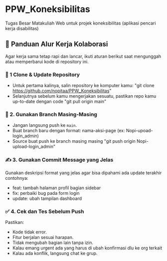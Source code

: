 # PPW_Koneksibilitas
Tugas Besar Matakuliah Web untuk projek koneksibilitas (aplikasi pencari kerja disabilitas)
## 🧭 Panduan Alur Kerja Kolaborasi
Agar kerja sama tetap rapi dan lancar, ikuti aturan berikut saat mengunggah atau memperbarui kode di repository ini.

###  🤝 1️ Clone & Update Repository
- Untuk pertama kalinya, salin repository ke komputer kamu: "git clone https://github.com/nopitaa/PPW_Koneksibilitas"
- Selanjutnya sebelum kamu mengerjakan sesuatu, pastikan repo kamu up-to-date dengan code "git pull origin main"

### 📂 2. Gunakan Branch Masing-Masing
- Jangan langsung push ke `main`.  
- Buat branch baru dengan format:  nama-aksi-page (ex: Nopi-upoad-login_admin)
- Source buat push ke branch masing masing "git push origin Nopi-upload-login_admin"
  
### ✍️ 3. Gunakan Commit Message yang Jelas
Gunakan deskripsi format yang jelas agar bisa dipahami ada update terakhir contohnya:
- feat: tambah halaman profil bagian sidebar 
- fix: perbaiki bug pada form login
- update: ubah tampilan dashboard

### ✅ 4. Cek dan Tes Sebelum Push
Pastikan:
- Kode tidak error.  
- Fitur berjalan sesuai harapan.  
- Tidak mengubah bagian lain tanpa izin.
- Kalau emang urgent ada yang harus di ubah konfirmasi dlu ke org terkait
- Kalau ada konflik, langsung chat ke grup.  


